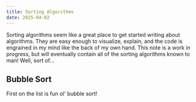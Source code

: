 ```yaml
---
title: Sorting Algorithms
date: 2025-04-02
---
```


Sorting algorithms seem like a great place to get started writing about algorithms. They are easy enough to visualize, explain, and the code is engrained in my mind like the back of my own hand. This note is a work in progress, but will eventually contain all of the sorting algorithms known to man! Well, sort of...

## Bubble Sort

First on the list is fun ol' bubble sort! 